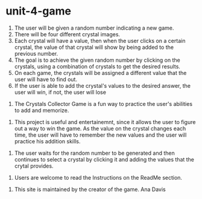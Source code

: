 # unit-4-game

<!-- Instructions. -->
1. The user will be given a random number indicating a new game. 
2. There will be four different crystal images. 
3. Each crystal will have a value, then when the user clicks on a certain crystal, the value of that crystal will show by being added to the previous number. 
4. The goal is to achieve the given random number by clicking on the crystals, using a combination of crystals to get the desired results.
5. On each game, the crystals will be assigned a different value that the user will have to find out. 
6. If the user is able to add the crystal's values to the desired answer, the user will win, if not, the user will lose

<!--What the project does-->
1. The Crystals Collector Game is a fun way to practice the user's abilities to add and memorize.


<!-- Why the project is useful. -->
1. This project is useful and entertainemnt, since it allows the user to figure out a way to win the game. As the value on the crystal changes each time, the user will have to remember the new values and the user will practice his addition skills.



<!-- How users can get started with the project. -->
1. The user waits for the random number to be generated and then continues to select a crystal by clicking it and adding the values that the crytal provides.



<!-- Where users can get help with your project. -->
1. Users are welcome to read the Instructions on the ReadMe section.



<!-- Who maintains and contributes to the project. -->
1. This site is maintained by the creator of the game. Ana Davis